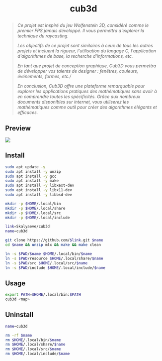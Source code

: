 # <p align="center">cub3d</p>
> *Ce projet est inspiré du jeu Wolfenstein 3D, considéré comme le premier FPS jamais développé. Il vous permettra d'explorer la technique du raycasting.*
>
> *Les objectifs de ce projet sont similaires à ceux de tous les autres projets et incluent la rigueur, l'utilisation du langage C, l'application d'algorithmes de base, la recherche d'informations, etc.*
>
> *En tant que projet de conception graphique, Cub3D vous permettra de développer vos talents de designer : fenêtres, couleurs, événements, formes, etc./*
>
> *En conclusion, Cub3D offre une plateforme remarquable pour explorer les applications pratiques des mathématiques sans avoir à en comprendre toutes les spécificités. Grâce aux nombreux documents disponibles sur internet, vous utiliserez les mathématiques comme outil pour créer des algorithmes élégants et efficaces.*

## Preview
![](https://github.com/Skalyaeve/images-1/blob/main/screenshot/cub3d.gif)

## Install
```bash
sudo apt update -y
sudo apt install -y unzip
sudo apt install -y gcc
sudo apt install -y make
sudo apt install -y libxext-dev
sudo apt install -y libx11-dev
sudo apt install -y libbsd-dev
```
```bash
mkdir -p $HOME/.local/bin
mkdir -p $HOME/.local/share
mkdir -p $HOME/.local/src
mkdir -p $HOME/.local/include
```
```bash
link=Skalyaeve/cub3d
name=cub3d

git clone https://github.com/$link.git $name
cd $name && unzip mlx && make && make clean

ln -s $PWD/$name $HOME/.local/bin/$name
ln -s $PWD/resource $HOME/.local/share/$name
ln -s $PWD/src $HOME/.local/src/$name
ln -s $PWD/include $HOME/.local/include/$name
```

## Usage
```bash
export PATH=$HOME/.local/bin:$PATH
cub3d <map>
```

## Uninstall
```bash
name=cub3d

rm -rf $name
rm $HOME/.local/bin/$name
rm $HOME/.local/share/$name
rm $HOME/.local/src/$name
rm $HOME/.local/include/$name
```

